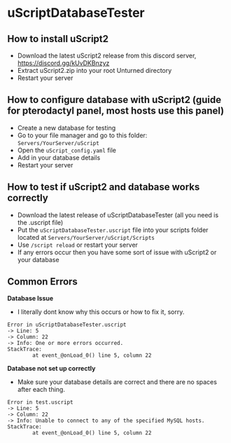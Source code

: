 # uScriptDatabaseTester


## How to install uScript2
- Download the latest uScript2 release from this discord server, https://discord.gg/kUvDKBnzyz
- Extract uScript2.zip into your root Unturned directory
- Restart your server

## How to configure database with uScript2 (guide for pterodactyl panel, most hosts use this panel)
- Create a new database for testing
- Go to your file manager and go to this folder: `Servers/YourServer/uScript`
- Open the `uScript_config.yaml` file
- Add in your database details
- Restart your server

## How to test if uScript2 and database works correctly
- Download the latest release of uScriptDatabaseTester (all you need is the .uscript file)
- Put the `uScriptDatabaseTester.uscript` file into your scripts folder located at `Servers/YourServer/uScript/Scripts`
- Use `/script reload` or restart your server
- If any errors occur then you have some sort of issue with uScript2 or your database

## Common Errors

**Database Issue**
- I literally dont know why this occurs or how to fix it, sorry.
```
Error in uScriptDatabaseTester.uscript
-> Line: 5
-> Column: 22
-> Info: One or more errors occurred.
StackTrace:
        at event_@onLoad_0() line 5, column 22
```

**Database not set up correctly**
- Make sure your database details are correct and there are no spaces after each thing.
```
Error in test.uscript
-> Line: 5
-> Column: 22
-> Info: Unable to connect to any of the specified MySQL hosts.
StackTrace:
        at event_@onLoad_0() line 5, column 22
```
